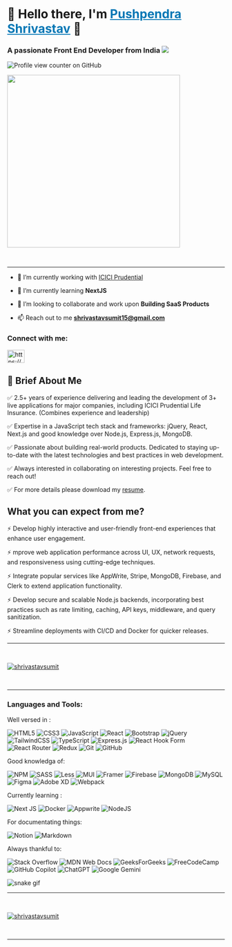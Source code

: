 <h1 align="left">👋 Hello there, I'm <a href="https://www.linkedin.com/in/pushpendra-shrivastav/" target="_blank" style="color:#0077B5;">Pushpendra Shrivastav</a> 👋</h1>

<h3 align="left">A passionate Front End Developer from India <img src="https://raw.githubusercontent.com/stevenrskelton/flag-icon/master/png/16/country-4x3/in.png"></h3>

![Profile view counter on GitHub](https://komarev.com/ghpvc/?username=shrivastavsumit)

<img src="https://c.tenor.com/2fXbn6Xtt0UAAAAd/tenor.gif" width="400px" align="center"/>

<br><hr>

- 🔭 I’m currently working with [ICICI Prudential](https://www.iciciprulife.com/)

- 🌱 I’m currently learning **NextJS**

- 👯 I’m looking to collaborate and work upon **Building SaaS Products**

- 📫 Reach out to me **shrivastavsumit15@gmail.com**
<!-- - 💬 Ask me about **Product Development** -->

<h3 align="left">Connect with me:</h3>
<p align="left">
<a href="https://www.linkedin.com/in/pushpendra-shrivastav/" target="blank"><img align="center" src="https://raw.githubusercontent.com/rahuldkjain/github-profile-readme-generator/master/src/images/icons/Social/linked-in-alt.svg" alt="https://www.linkedin.com/in/roshancodes/" height="30" width="40" /></a>
</p>

<h2>🚀 Brief About Me</h2>
<p>✅ 2.5+ years of experience delivering and leading the development of 3+ live applications for major companies, including ICICI Prudential Life Insurance. (Combines experience and leadership)</p>
<p>✅ Expertise in a JavaScript tech stack and frameworks: jQuery, React, Next.js and good knowledge over Node.js, Express.js, MongoDB.</p>
<p>✅ Passionate about building real-world products. Dedicated to staying up-to-date with the latest technologies and best practices in web development. </p>
<p>✅ Always interested in collaborating on interesting projects. Feel free to reach out!</p>
<p>✅ For more details please download my <a href="https://drive.google.com/file/d/1h1ZwMyY3k0spIu53T7ifFahrmf-0wpZE/view?usp=drive_link">resume</a>.</p>

<h2>What you can expect from me?</h2>
<p>⚡ Develop highly interactive and user-friendly front-end experiences that enhance user engagement.</p>
<p>⚡ mprove web application performance across UI, UX, network requests, and responsiveness using cutting-edge techniques.</p>
<p>⚡ Integrate popular services like AppWrite, Stripe, MongoDB, Firebase, and Clerk to extend application functionality.</p>
<p>⚡ Develop secure and scalable Node.js backends, incorporating best practices such as rate limiting, caching, API keys, middleware, and query sanitization.</p>
<p>⚡ Streamline deployments with CI/CD and Docker for quicker releases.</p>

<hr><br>

<p align="left">
    <a href="https://github.com/ryo-ma/github-profile-trophy">
    <img src="https://github-profile-trophy.vercel.app/?username=shrivastavsumit" alt="shrivastavsumit" />
    </a>
</p>
<br><hr>

<h3 align="left">Languages and Tools:</h3>

<p>Well versed in : </p>

![HTML5](https://img.shields.io/badge/html5-%23E34F26.svg?style=for-the-badge&logo=html5&logoColor=white)
![CSS3](https://img.shields.io/badge/css3-%231572B6.svg?style=for-the-badge&logo=css3&logoColor=white)
![JavaScript](https://img.shields.io/badge/javascript-%23323330.svg?style=for-the-badge&logo=javascript&logoColor=%23F7DF1E)
![React](https://img.shields.io/badge/react-%2320232a.svg?style=for-the-badge&logo=react&logoColor=%2361DAFB)
![Bootstrap](https://img.shields.io/badge/bootstrap-%238511FA.svg?style=for-the-badge&logo=bootstrap&logoColor=white)
![jQuery](https://img.shields.io/badge/jquery-%230769AD.svg?style=for-the-badge&logo=jquery&logoColor=white)
![TailwindCSS](https://img.shields.io/badge/tailwindcss-%2338B2AC.svg?style=for-the-badge&logo=tailwind-css&logoColor=white)
![TypeScript](https://img.shields.io/badge/typescript-%23007ACC.svg?style=for-the-badge&logo=typescript&logoColor=white)
![Express.js](https://img.shields.io/badge/express.js-%23404d59.svg?style=for-the-badge&logo=express&logoColor=%2361DAFB)
![React Hook Form](https://img.shields.io/badge/React%20Hook%20Form-%23EC5990.svg?style=for-the-badge&logo=reacthookform&logoColor=white)
![React Router](https://img.shields.io/badge/React_Router-CA4245?style=for-the-badge&logo=react-router&logoColor=white)
![Redux](https://img.shields.io/badge/redux-%23593d88.svg?style=for-the-badge&logo=redux&logoColor=white)
![Git](https://img.shields.io/badge/GIT-E44C30?style=for-the-badge&logo=git&logoColor=white)
![GitHub](https://img.shields.io/badge/github-%23121011.svg?style=for-the-badge&logo=github&logoColor=white)

<p>Good knowledga of:</p>

![NPM](https://img.shields.io/badge/NPM-%23CB3837.svg?style=for-the-badge&logo=npm&logoColor=white)
![SASS](https://img.shields.io/badge/SASS-pink.svg?style=for-the-badge&logo=SASS&logoColor=white)
![Less](https://img.shields.io/badge/less-2B4C80?style=for-the-badge&logo=less&logoColor=white)
![MUI](https://img.shields.io/badge/MUI-%230081CB.svg?style=for-the-badge&logo=mui&logoColor=white)
![Framer](https://img.shields.io/badge/Framer-black?style=for-the-badge&logo=framer&logoColor=blue)
![Firebase](https://img.shields.io/badge/firebase-%23039BE5.svg?style=for-the-badge&logo=firebase)
![MongoDB](https://img.shields.io/badge/MongoDB-%234ea94b.svg?style=for-the-badge&logo=mongodb&logoColor=white)
![MySQL](https://img.shields.io/badge/mysql-4479A1.svg?style=for-the-badge&logo=mysql&logoColor=white)
![Figma](https://img.shields.io/badge/figma-%23F24E1E.svg?style=for-the-badge&logo=figma&logoColor=white)
![Adobe XD](https://img.shields.io/badge/Adobe%20XD-470137?style=for-the-badge&logo=Adobe%20XD&logoColor=#FF61F6)
![Webpack](https://img.shields.io/badge/webpack-%238DD6F9.svg?style=for-the-badge&logo=webpack&logoColor=black)

<!-- ![Python](https://img.shields.io/badge/python-3670A0?style=for-the-badge&logo=python&logoColor=ffdd54) -->

<p>Currently learning : </p>

![Next JS](https://img.shields.io/badge/Next-black?style=for-the-badge&logo=next.js&logoColor=white)
![Docker](https://img.shields.io/badge/docker-%230db7ed.svg?style=for-the-badge&logo=docker&logoColor=white)
![Appwrite](https://img.shields.io/badge/Appwrite-%23FD366E.svg?style=for-the-badge&logo=appwrite&logoColor=white)
![NodeJS](https://img.shields.io/badge/node.js-6DA55F?style=for-the-badge&logo=node.js&logoColor=white)

<p>For documentating things: </p>

![Notion](https://img.shields.io/badge/Notion-%23000000.svg?style=for-the-badge&logo=notion&logoColor=white)
![Markdown](https://img.shields.io/badge/markdown-%23000000.svg?style=for-the-badge&logo=markdown&logoColor=white)

<p>Always thankful to:</p>

![Stack Overflow](https://img.shields.io/badge/-Stackoverflow-FE7A16?style=for-the-badge&logo=stack-overflow&logoColor=white)
![MDN Web Docs](https://img.shields.io/badge/MDN_Web_Docs-black?style=for-the-badge&logo=mdnwebdocs&logoColor=white)
![GeeksForGeeks](https://img.shields.io/badge/GeeksforGeeks-gray?style=for-the-badge&logo=geeksforgeeks&logoColor=35914c)
![FreeCodeCamp](https://img.shields.io/badge/Freecodecamp-%23123.svg?&style=for-the-badge&logo=freecodecamp&logoColor=green)
![GitHub Copilot](https://img.shields.io/badge/github_copilot-8957E5?style=for-the-badge&logo=github-copilot&logoColor=white)
![ChatGPT](https://img.shields.io/badge/chatGPT-74aa9c?style=for-the-badge&logo=openai&logoColor=white)
![Google Gemini](https://img.shields.io/badge/google%20gemini-8E75B2?style=for-the-badge&logo=google%20gemini&logoColor=white)

<!-- animated snake -->

![snake gif](https://github.com/shrivastavsumit/shrivastavsumit/blob/output/github-snake-dark.svg)

<!-- github trophies -->

<hr><br>
<p align="left">
    <a href="https://github.com/ryo-ma/github-profile-trophy">
    <img src="https://github-profile-trophy.vercel.app/?username=shrivastavsumit" alt="shrivastavsumit" />
    </a>
</p>
<br><hr>
